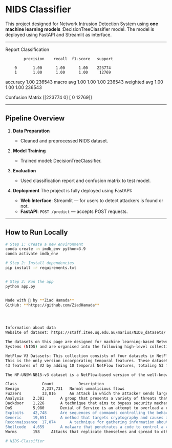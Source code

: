 # NIDS Classifier

This project designed for Network Intrusion Detection System using **one machine learning models** :DecisionTreeClassifier model. The model is deployed using FastAPI and Streamlit as interface.

---


Report Classification

            precision    recall  f1-score   support

        0       1.00      1.00      1.00    223774
        1       1.00      1.00      1.00     12769

accuracy                            1.00    236543
macro avg       1.00      1.00      1.00    236543
weighted avg    1.00      1.00      1.00    236543

Confusion Matrix
[[223774      0]
 [     0  12769]]


---

## Pipeline Overview

1. **Data Preparation**
   - Cleaned and preprocessed NIDS dataset.

2. **Model Training**
   - Trained  model: DecisionTreeClassifier.

3. **Evaluation**
   - Used classification report and confusion matrix to test model.

4. **Deployment**
    The project is fully deployed using FastAPI:
    - **Web Interface**: Streamlit — for users to detect attackers is found or not.
    - **FastAPI**: `POST /predict` — accepts POST requests.

---

## How to Run Locally

```bash
# Step 1: Create a new environment
conda create -n imdb_env python=3.9
conda activate imdb_env

# Step 2: Install dependencies
pip install -r requirements.txt


# Step 3: Run the app
python app.py


Made with 💙 by **Ziad Hamada**
GitHub: **https://github.com/ZiadHamada**




Information about data
Website of dataset: https://staff.itee.uq.edu.au/marius/NIDS_datasets/

The datasets on this page are designed for machine learning-based Network Intrusion Detection
Systems (NIDS) and are organised into the following high-level collections:

NetFlow V3 Datasets: This collection consists of four datasets in NetFlow format. 
This is the only version incorporating temporal features. These datasets build on the 
43 features of V2 by adding 10 temporal NetFlow features, totaling 53 features.

The NF-UNSW-NB15-v3 dataset is a NetFlow-based version of the well-known UNSW-NB15 dataset, enhanced with additional NetFlow features and labelled according to its respective attack categories. It consists of a total of 2,365,424 data flows, where 127,639 (5.4%) are attack samples and 2,237,731 (94.6%) are benign. The attack flows are categorised into nine classes, each representing a distinct cyber threat. The table below provides a detailed distribution of the dataset:

Class	        Count	        Description
Benign	        2,237,731	Normal unmalicious flows
Fuzzers	        33,816		An attack in which the attacker sends large amounts of random data which cause a system to crash and also aim to discover security vulnerabilities in a system.
Analysis	2,381		A group that presents a variety of threats that target web applications through ports, emails and scripts.
Backdoor	1,226		A technique that aims to bypass security mechanisms by replying to specific constructed client applications.
DoS     	5,980		Denial of Service is an attempt to overload a computer system's resources with the aim of preventing access to or availability of its data.
Exploits	42,748		Are sequences of commands controlling the behaviour of a host through a known vulnerability
Generic 	19,651		A method that targets cryptography and causes a collision with each block-cipher.
Reconnaissance	17,074		A technique for gathering information about a network host and is also known as a probe.
Shellcode	4,659		A malware that penetrates a code to control a victim's host.
Worms   	158		Attacks that replicate themselves and spread to other computers.

# NIDS-Classifier
